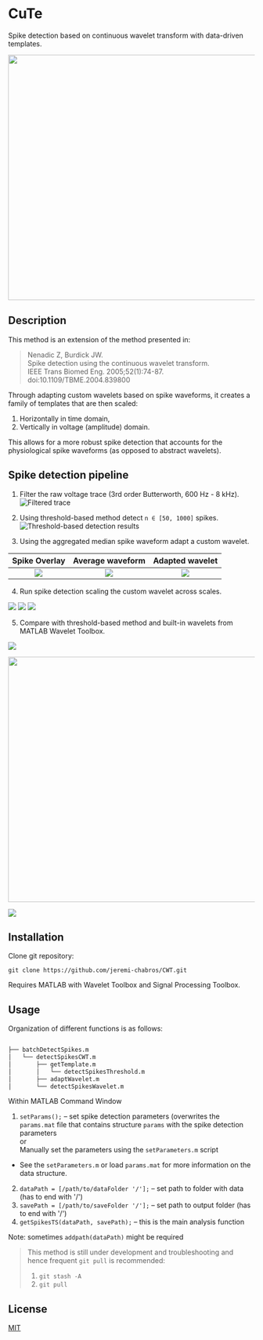 # CuTe 

Spike detection based on continuous wavelet transform with data-driven templates.

<p align="center">
  <img width="750" height="500" src="https://github.com/jeremi-chabros/CWT/blob/master/githubGraphics/testAnimated.gif?raw=true">
</p>

## Description

This method is an extension of the method presented in:

> Nenadic Z, Burdick JW.\
Spike detection using the continuous wavelet transform.\
IEEE Trans Biomed Eng. 2005;52(1):74-87.\
doi:10.1109/TBME.2004.839800

Through adapting custom wavelets based on spike waveforms, it creates a family of templates that are then scaled:

1. Horizontally in time domain,
2. Vertically in voltage (amplitude) domain.

This allows for a more robust spike detection that accounts for the physiological spike waveforms (as opposed to abstract wavelets).

## Spike detection pipeline

1. Filter the raw voltage trace (3rd order Butterworth, 600 Hz - 8 kHz).
![Filtered trace](https://github.com/jeremi-chabros/CWT/blob/master/githubGraphics/filteredTrace.png?raw=true)

2. Using threshold-based method detect `n ∈ [50, 1000]` spikes.
![Threshold-based detection results](https://github.com/jeremi-chabros/CWT/blob/master/githubGraphics/thresholdSpikes.png?raw=true)

3. Using the aggregated median spike waveform adapt a custom wavelet.

Spike Overlay              | Average waveform          | Adapted wavelet
:-------------------------:|:-------------------------:|:-------------------------:
![](https://github.com/jeremi-chabros/CWT/blob/master/githubGraphics/thresholdOverlay.png?raw=true)  |  ![](https://github.com/jeremi-chabros/CWT/blob/master/githubGraphics/aveSpike.png?raw=true) | ![](https://github.com/jeremi-chabros/CWT/blob/master/githubGraphics/adaptedWavelet.png?raw=true)

4. Run spike detection scaling the custom wavelet across scales.

![](https://github.com/jeremi-chabros/CWT/blob/master/githubGraphics/cwtInner1.png?raw=true)
![](https://github.com/jeremi-chabros/CWT/blob/master/githubGraphics/cwtInner2.png?raw=true)
![](https://github.com/jeremi-chabros/CWT/blob/master/githubGraphics/meaSpikes.png?raw=true)

5. Compare with threshold-based method and built-in wavelets from MATLAB Wavelet Toolbox.

![](https://github.com/jeremi-chabros/CWT/blob/master/githubGraphics/movingAve.png?raw=true)

<p align="center">
  <img width="665" height="500" src="https://github.com/jeremi-chabros/CWT/blob/master/githubGraphics/spikesHeatmap.png?raw=true">
</p>

![](https://github.com/jeremi-chabros/CWT/blob/master/githubGraphics/uniqueSpikes.png?raw=true)


## Installation

Clone git repository:

``
git clone https://github.com/jeremi-chabros/CWT.git
``

Requires MATLAB with Wavelet Toolbox and Signal Processing Toolbox.


## Usage

Organization of different functions is as follows:
```bash

├── batchDetectSpikes.m
│   └── detectSpikesCWT.m
│       ├── getTemplate.m
│       │   └── detectSpikesThreshold.m
│       ├── adaptWavelet.m
│       └── detectSpikesWavelet.m
```


Within MATLAB Command Window
1. `setParams();` – set spike detection parameters (overwrites the `params.mat` file that contains structure `params` with the spike detection parameters\
or\
Manually set the parameters using the `setParameters.m` script
* See the `setParameters.m` or load `params.mat` for more information on the data structure.
2. `dataPath = [/path/to/dataFolder '/'];` – set path to folder with data (has to end with '/')
3. `savePath = [/path/to/saveFolder '/'];` – set path to output folder (has to end with '/')
4. `getSpikesTS(dataPath, savePath);` – this is the main analysis function

Note: sometimes `addpath(dataPath)` might be required

> This method is still under development and troubleshooting and hence frequent `git pull` is recommended:
> 1. `git stash -A`
> 2. `git pull`

## License
[MIT](https://choosealicense.com/licenses/mit/)
